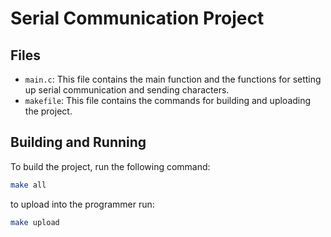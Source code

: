 # Serial Communication Project

## Files

- `main.c`: This file contains the main function and the functions for setting up serial communication and sending characters.
- `makefile`: This file contains the commands for building and uploading the project.

## Building and Running

To build the project, run the following command:

```sh
make all
```
to upload into the programmer run:
```sh
make upload
```